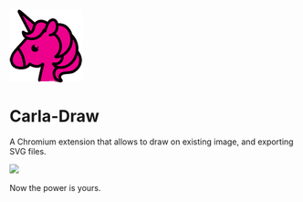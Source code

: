 <img src="https://raw.githubusercontent.com/boblemarin/carla-draw/master/extension/icon128.png" />

# Carla-Draw

A Chromium extension that allows to draw on existing image, and exporting SVG files. 

<img src="https://github.com/boblemarin/carla-draw/find/master" />

Now the power is yours.